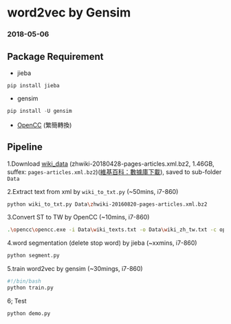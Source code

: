 # word2vec by Gensim

### 2018-05-06

## Package Requirement

* jieba

```
pip install jieba
```

* gensim

``` python
pip install -U gensim
```

* [OpenCC](https://github.com/BYVoid/OpenCC) (繁簡轉換)

## Pipeline

1.Download [wiki_data](https://dumps.wikimedia.org/zhwiki/) (zhwiki-20180428-pages-articles.xml.bz2, 1.46GB, suffex: `pages-articles.xml.bz2`)([維基百科：數據庫下載](https://zh.wikipedia.org/wiki/Wikipedia:数据库下载)),
saved to sub-folder `Data`

2.Extract text from xml by `wiki_to_txt.py` (~50mins, i7-860)

``` bash
python wiki_to_txt.py Data\zhwiki-20160820-pages-articles.xml.bz2
```

3.Convert ST to TW by OpenCC (~10mins, i7-860)

``` bash
.\opencc\opencc.exe -i Data\wiki_texts.txt -o Data\wiki_zh_tw.txt -c opencc\s2tw.json
```

4.word segmentation (delete stop word) by jieba (~xxmins, i7-860)

``` bash
python segment.py
```

5.train word2vec by gensim (~30mings, i7-860)

``` bash
#!/bin/bash
python train.py
```

6; Test

``` bash
python demo.py
```